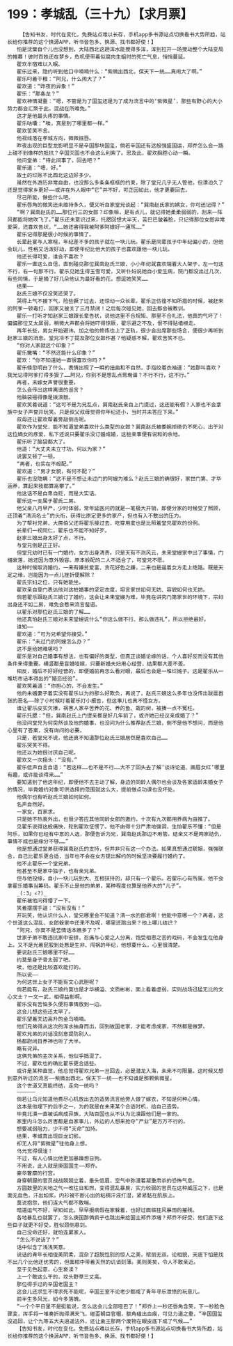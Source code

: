 # 199：孝城乱（三十九）【求月票】
        【告知书友，时代在变化，免费站点难以长存，手机app多书源站点切换看书大势所趋，站长给你推荐的这个换源APP，听书音色多、换源、找书都好使！】
       怕是沈棠自个儿也没想到，大陆西北这趟浑水能搅得多浑，浑到拉开一场搅动整个大陆变局的帷幕！彼时百姓还在梦乡，危机便带着似腐肉生蛆时的死亡气息，悄悄蔓延。
       翟欢半宿难以入眠。
       翟乐过来，隐约听到他口中喃喃什么：“紫微出西北，保天下一统……真闹大了啊。”
       翟乐叼着干粮：“阿兄，什么闹大了？”
       翟欢道：“昨夜的异象！”
       翟乐：“那条龙？”
       翟欢神情凝重：“嗯，不管是为了国玺还是为了成为流言中的‘紫微星’，那些有野心的大小势力都会汇聚于此，混战在所难免。”
       这才是他最头疼的事情。
       翟乐咕囔：“唉，真是到了哪里都一样。”
       翟欢苦笑不言。
       他视线落在孝城方向，微微抿唇。
       昨夜出现的巨型龙影明显不是辛国那块国玺，倘若辛国还有这般强盛国运，郑乔怎么会一路上碰不到像样的抵抗？辛国灭国也不会这么利索了。思及此，翟欢胸腔心动一瞬。
       他问堂弟：“待此间事了，回去吧？”
       翟乐道：“嗯，好。”
       故土的烂账不比西北这边好多少。
       虽然在外游历非常自由，也没那么多条条框框的约束，除了堂兄几乎无人管他，但漂泊久了还是觉得家乡更好——或许在外人眼中“它”并不好，可正因如此，他才更要回去。
       尽己所能，做些什么吧。
       翟乐唇角的微笑还未维持多久，便又听自家堂兄谈起：“巽南赵氏家的嫡女，你可还记得？”
       “啊？巽南赵氏的……那位行三的女郎？印象嘛，是有点儿，就记得她柔柔弱弱的，刮来一阵风都能将她吹飞了。”翟乐还未意识过来，托腮回想大半天，苦巴巴皱着脸，只记得那位女郎非常爱哭，还喜欢告状，“……她还害得我被阿爹阿娘好一通骂……”
       翟乐记得那是很小时候的事情了。
       长辈赴宴与人寒暄，年纪差不多的孩子就在一块儿玩。翟乐是同辈孩子中年纪偏小的，但他会玩儿，性格又活泼好动，即使年纪比他大的孩子也喜欢跟他一块儿玩。
       他还长得可爱，谁会不喜欢？
       翟乐一直这么自信，直到碰见那位巽南赵氏三娘，小小年纪就喜欢端着大人架子，左一句这不行，右一句那不行。翟乐见她生得玉雪可爱，又听仆妇说她自小爱生病，院门都没出过几次，有些同情，于是摘了好几朵他认为最好看的花，想逗她笑笑……
       结果——
       赵氏三娘不仅没笑还哭了。
       哭得上气不接下气，险些撅了过去，还惊动一众长辈。翟乐正仿徨不知所措的时候，被赶来的阿爹一顿毒打，回家又被关了三月禁闭！之后每次碰见她，回去都会被教训。
       翟乐一打听才知赵家三娘跟长辈告状，说他这里不合规矩、那里不合礼法，他真的气坏了！偏偏那位又太孱弱，稍微大声都会将她吓得惊厥，翟乐避之不及，恨不得贴墙根走。
       再年长些，男女开始避讳，加之他的修炼也上了正轨，很少会出席那些场合，便很少再听到赵家三娘的消息。堂兄冷不丁提及那位女郎作甚？他疑惑不解，翟欢苦笑不已。
       “你对人家就这个印象？”
       翟乐撇嘴：“不然还能什么印象？”
       翟欢：“你不知道她一直很喜欢你吗？”
       翟乐倏忽明白了什么，表情出现了一瞬的扭曲和不自然，手指绞着衣袖道：“她那叫喜欢？我光记得阿爹打得多狠了……阿兄，你别不是想乱点鸳鸯谱？不行不行，这不行。”
       再者，未嫁女声誉很重要。
       怎么会传出这样离谱的谣言？
       他脑袋摇得像是拨浪鼓。
       翟欢笑着说道：“这可不是为兄乱点，巽南赵氏亲自上门提过，这还能有假？人家也不会拿族中女子声誉开玩笑。只是叔父叔母觉得你年纪还小，当时并未答应下来。”
       叔母还让翟欢帮着旁敲侧击呢。
       翟欢作为堂兄，能不知道堂弟喜欢什么类型的女郎？巽南赵氏被委婉拒绝仍不死心，出于对这位嫡女的疼爱，私下还说只要翟乐没订婚成婚，这桩亲事便有说和的余地。
       翟乐听了脑袋都大了。
       他道：“大丈夫未立寸功，何以为家？”
       说罢又顿了一顿。
       “再者，也实在不般配。”
       翟欢道：“男才女貌，有何不配？”
       翟乐也没隐瞒：“这不是不想让未过门的阿嫂为难么？赵氏三娘的确很好，家世门第、才华涵养，算起来我都算高攀了。”
       他这话不是自卑自贬，而是大实话。
       翟乐这一支属于翟氏二房。
       他父亲八月早产，少时体弱，常年延医问药就是一笔极大开销，即便分家的时候受了照顾，还顶着“清流名士”的头衔，获得比原定更多的家产，但也有入不敷出的压力。
       为了帮衬兄弟，大房伯父还将翟乐接过去，吃穿用度也是比照着堂兄翟欢的份例。
       长辈们一视同仁，翟乐也不能不知好歹。
       赵家三娘出身太好了点，不行。
       与堂兄倒是正正好。
       但堂兄幼时已有一门婚约，女方出身清贵。只是天有不测风云，未来堂嫂家中出了事情，门楣衰落，她还因为意外毁容。原本般配的二人不适合了，可堂兄不愿。
       这种时候取消婚约，一来有嫌贫爱富、贪花好色之嫌，二来也是逼着女方走上绝路。既是天定之缘，岂能因为一点儿挫折便解除？
       翟氏宗妇之位，只有她能坐。
       翟欢亲自登门表达他对这桩婚事的坚定态度，坦言家世如何无妨、容貌如何也无妨。
       倘若翟乐跟赵氏三娘订了婚约，这会让未来堂嫂为难，毕竟在讲究门第家世的环境下，宗妇出身还不如二房，难免会惹来流言蜚语。
       以翟乐对那位赵氏三娘的了解……
       他还真怕赵氏三娘对未来堂嫂说什么“你这么做不行、那么做违礼”，所以拒绝最好。
       谁知——
       翟欢道：“可为兄希望你接受。”
       翟乐：“未过门的阿嫂怎么办？”
       这不是给她难堪吗？
       翟乐是对自己婚事有想法，也有偏好的类型，但真正谈婚论嫁的话，个人喜好反而没有其他条件来得重要。横竖都是盲婚哑嫁，只要新婚夫妇用心经营，结果都大差不差。
       相反，婚后不好好经营的，即便婚前再怎么看对眼，最后也会是一堆烂摊子。这是翟乐从一堆坊市话本得出的“婚恋经验”。
       翟欢笑着道：“你担心的，不会发生。”
       他的未婚妻子着实没有翟乐以为的那么好欺负，再说了，赵氏三娘这么多年也没传出跋扈嚣张的恶名——除了小时候盯着翟乐打小报告，但这事儿也真不怪女方。
       谁让翟乐皮实欠揍，祸害人家辛苦养的花、养的鱼、栽的树，被揍一点不冤枉。
       翟乐托腮：“但，巽南赵氏上门提亲都是好几年前了，或许她已经议亲成婚了？”
       他没问堂兄为何突然谈及他的婚事，也没问为什么推荐赵氏三娘，倒不是他不想问，而是他心里有了答案，没有询问的必要。
       只是，若堂兄不说，他还真不知道那位赵氏三娘居然是喜欢自己……
       翟乐哭笑不得。
       他还以为她很讨厌自己呢。
       翟欢又一次摇头：“没有。”
       翟乐低声自言自语：“若这样……也不是不行……大不了回头去了解‘谈诗论道、画眉女红’哪里有趣，或许能谈得来……”
       要知道到了他这年纪，即便他不去主动了解，身边的同龄人偶尔也会谈及各家适龄未婚女子的情况，毕竟婚约对象可供选择的范围就这么大，提前做点功课也没坏处。
       他偶尔也有听赵氏三娘如何如何。
       名声自然好。
       一家女，百家求。
       只是她不热衷外出，也很少答应其他同龄女郎的邀约，十次有九次都用养病为由推了。
       见翟乐说得这般痛快，轮到翟欢怔愣了。他不由得十分严肃地强调，生怕翟乐不懂：“但是阿乐，如果你已经有中意的人选，那便告诉为兄，巽南赵氏那边不用管。结亲又不是两家结仇，事情不成也是缘分不够……”
       他是想通过堂弟获得巽南赵氏的支持，但并非只有这一个办法。如果真想通过联姻，强强联合，自己比翟乐更合适，当年也不会在女方提出解约的时候坚决要履行婚约了。
       他不止翟乐一个堂兄弟。
       他甚至不是家中独子，也有亲兄弟。
       但与他投缘，自小一块儿玩到大、互相扶持的，却只有一个翟乐。若翟乐心有所属，他不会拿翟乐婚事当筹码。翟乐不止是他的弟弟，某种程度也算是他养大的“儿子”。
       _(:3」∠?)_
       翟乐被他问得懵了一下。
       笑着摆摆手道：“没有没有！”
       开玩笑，他认识什么人，堂兄哪里会不知道？清一水的郎君啊！他能中意哪一个？再者，这个世道这么混乱，女郎躲家中还来不及呢，哪里还跑出来？他上哪儿结识？
       “阿兄，你莫不是苦情话本瞧多了？”
       世家子弟不敢违抗家中安排，忍痛与心爱之人分离，饱受相思之苦的戏码，不会发生在他身上。又不是光着屁股到处惹是生非、闯祸的年纪，他想要什么，心里很清楚。
       要说赵氏三娘哪里不好……
       约莫是身子骨太弱了吧。
       唉，他还是比较喜欢能打的。
       所以说——
       为何这世上女子不能有文心武胆呢？
       倘若能有，赵氏三娘约莫也是才华横溢、文质彬彬，面上看着虚弱，实则战场迅猛无比的文心文士？一文一武，相得益彰啊。
       翟乐没有苦恼多久便将事情放到一边。
       这会儿想这些还太早了。
       翟乐望着天边高升的金乌喃喃。
       他们兄弟得从这次的浑水抽身而出，回到故国老家，才能考虑成家，不然都是做梦。
       翟欢兄弟的对话没刻意提防别人。
       杨都尉闭目养神也听了大半。
       略有诧异。
       这俩兄弟的主次关系，他似乎搞混了。
       不过，翟欢也的确比翟乐更合适些。
       或许是某种直觉，他总觉得翟欢兄弟一旦回去，必是潜龙入海，未来不可限量。这时候又想到意外听过的流言——紫微出西北，保天下一统——也不知谁是那颗紫微星。
       这个世道又真能终结，走向一统吗？
       ——————
       倘若让乌元知道他费尽心机放出去的造势流言给旁人做了嫁衣，不知是何种心情。
       这本是他埋下的后手之一，为的就是在未来某个合适时机，给自己造势。
       毕竟北漠一直被诟病成异族，大陆百国也从不认为北漠跟他们是一家的。
       家里内斗怎么厉害都是自家事儿，外边的人想来抢夺“产业”是万万不行的。
       想要减弱阻力，少不得“天命”加持。
       结果，孝城真出现巨龙幻影。
       却无人将“紫微星”往他身上想。
       乌元觉得很淦！
       不过，有人心情比他更加暴躁想日狗。
       不用说，此人就是庚国国主——郑乔。
       豪华奢靡的行宫。
       身穿朝服的官员战战兢兢立着，垂头低眉，空气中弥漫着凝重肃杀的恐怖气息。
       方圆数里的天地之气一改往日和煦，变得混乱暴戾，实力较弱的官员在这种威压之下，已是面无血色，汗出如浆。内衫被不断沁出的粘稠汗液打湿，紧紧黏在肌肤上。
       莫说抱怨，他们连大气都不敢喘。
       暗道运气不好，早知如此，早早报病假在家躲着，也好过面临狂风暴雨的摧残。
       各地暴乱也就罢了，怎么庚国那俩疯子也跳出来给国主郑乔添堵？郑乔不好受，他们底下这些臣子就更不好受，胜似颈侧悬剑。
       自己没命还好，就怕连累家人。
       “怎么不说话了？”
       话中似含了浅浅笑意。
       说话的青年长相俊美阴柔，混杂了超脱性别的惊人之美，秾丽无双。论相貌，天底下怕是找不出几个比他还优秀的，但面相中带着天然的讥诮刻薄。美则美矣，令人不敢亲近。
       至于见色起意，心生亵渎？
       上一个敢这么干的，坟头野草三丈高。
       那位得手过的辛国老国主？
       这会儿还求生不得求死不能呢，辛国王室不论老少都成了青年寻乐泄愤的玩意儿。
       前半生多风光，如今多落魄。
       “一个个平日里不是挺能说，怎么这会儿全部哑巴了！”郑乔上一秒还唇角含笑，下一秒脸色骤变，挥手将一堆奏折抛得满天飞，砸歪朝臣官帽，额角磕出血痕，可见力道之重，“辛国国玺没追回，让个九等五大夫逍遥法外，还让彘王那两个废物在眼皮底下成了气候……”
       【告知书友，时代在变化，免费站点难以长存，手机app多书源站点切换看书大势所趋，站长给你推荐的这个换源APP，听书音色多、换源、找书都好使！】